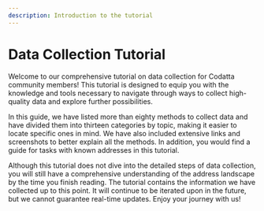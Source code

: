 ```yaml
---
description: Introduction to the tutorial
---
```


# Data Collection Tutorial

Welcome to our comprehensive tutorial on data collection for Codatta community members! This tutorial is designed to equip you with the knowledge and tools necessary to navigate through ways to collect high-quality data and explore further possibilities.&#x20;

In this guide, we have listed more than eighty methods to collect data and have divided them into thirteen categories by topic, making it easier to locate specific ones in mind. We have also included extensive links and screenshots to better explain all the methods. In addition, you would find a guide for tasks with known addresses in this tutorial.

Although this tutorial does not dive into the detailed steps of data collection, you will still have a comprehensive understanding of the address landscape by the time you finish reading. The tutorial contains the information we have collected up to this point. It will continue to be iterated upon in the future, but we cannot guarantee real-time updates. Enjoy your journey with us!
